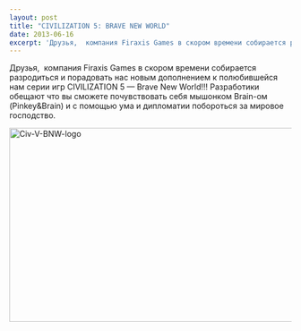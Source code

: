 ```yaml
---
layout: post
title: "CIVILIZATION 5: BRAVE NEW WORLD"
date: 2013-06-16
excerpt: 'Друзья,  компания Firaxis Games в скором времени собирается разродиться и порадовать нас новым дополнением к полюбившейся нам серии игр CIVILIZATION 5 — Brave New World!!! Разработики обещают что вы сможете почувствовать себя мышонком Brain-ом (Pinkey&amp;Brain) и с помощью ума и дипломатии...'
---
```


Друзья,  компания Firaxis Games в скором времени собирается разродиться и порадовать нас новым дополнением к полюбившейся нам серии игр CIVILIZATION 5 — Brave New World!!! Разработики обещают что вы сможете почувствовать себя мышонком Brain-ом (Pinkey&amp;Brain) и с помощью ума и дипломатии побороться за мировое господство.<b>
</b>

<a href="http://gamersoul.ru/wp-content/uploads/2013/06/Civ-V-BNW-logo.jpg"><img class="aligncenter size-full wp-image-2712" alt="Civ-V-BNW-logo" src="http://gamersoul.ru/wp-content/uploads/2013/06/Civ-V-BNW-logo.jpg" width="610" height="347" /></a>